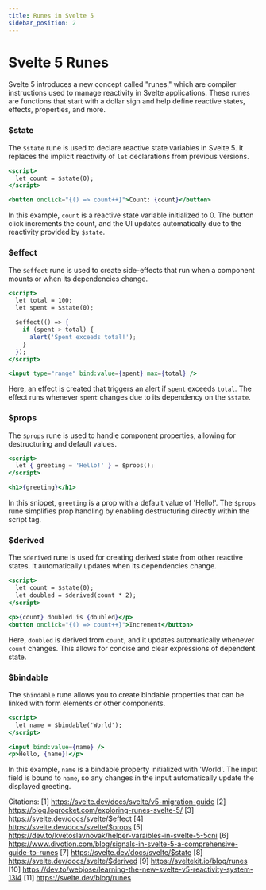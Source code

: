 ```yaml
---
title: Runes in Svelte 5 
sidebar_position: 2
---
```


# Svelte 5 Runes 

Svelte 5 introduces a new concept called "runes," which are compiler instructions used to manage reactivity in Svelte applications. These runes are functions that start with a dollar sign and help define reactive states, effects, properties, and more.

### $state

The `$state` rune is used to declare reactive state variables in Svelte 5. It replaces the implicit reactivity of `let` declarations from previous versions.

```jsx
<script>
  let count = $state(0);
</script>

<button onclick="{() => count++}">Count: {count}</button>
```

In this example, `count` is a reactive state variable initialized to 0. The button click increments the count, and the UI updates automatically due to the reactivity provided by `$state`.

### $effect

The `$effect` rune is used to create side-effects that run when a component mounts or when its dependencies change.

```jsx
<script>
  let total = 100;
  let spent = $state(0);

  $effect(() => {
    if (spent > total) {
      alert('Spent exceeds total!');
    }
  });
</script>

<input type="range" bind:value={spent} max={total} />
```

Here, an effect is created that triggers an alert if `spent` exceeds `total`. The effect runs whenever `spent` changes due to its dependency on the `$state`.

### $props

The `$props` rune is used to handle component properties, allowing for destructuring and default values.

```jsx
<script>
  let { greeting = 'Hello!' } = $props();
</script>

<h1>{greeting}</h1>
```

In this snippet, `greeting` is a prop with a default value of 'Hello!'. The `$props` rune simplifies prop handling by enabling destructuring directly within the script tag.

### $derived

The `$derived` rune is used for creating derived state from other reactive states. It automatically updates when its dependencies change.

```jsx
<script>
  let count = $state(0);
  let doubled = $derived(count * 2);
</script>

<p>{count} doubled is {doubled}</p>
<button onclick="{() => count++}">Increment</button>
```

Here, `doubled` is derived from `count`, and it updates automatically whenever `count` changes. This allows for concise and clear expressions of dependent state.

### $bindable

The `$bindable` rune allows you to create bindable properties that can be linked with form elements or other components.

```jsx
<script>
  let name = $bindable('World');
</script>

<input bind:value={name} />
<p>Hello, {name}!</p>
```

In this example, `name` is a bindable property initialized with 'World'. The input field is bound to `name`, so any changes in the input automatically update the displayed greeting.

Citations:
[1] https://svelte.dev/docs/svelte/v5-migration-guide
[2] https://blog.logrocket.com/exploring-runes-svelte-5/
[3] https://svelte.dev/docs/svelte/$effect
[4] https://svelte.dev/docs/svelte/$props
[5] https://dev.to/kvetoslavnovak/helper-varaibles-in-svelte-5-5cni
[6] https://www.divotion.com/blog/signals-in-svelte-5-a-comprehensive-guide-to-runes
[7] https://svelte.dev/docs/svelte/$state
[8] https://svelte.dev/docs/svelte/$derived
[9] https://sveltekit.io/blog/runes
[10] https://dev.to/webjose/learning-the-new-svelte-v5-reactivity-system-13i4
[11] https://svelte.dev/blog/runes